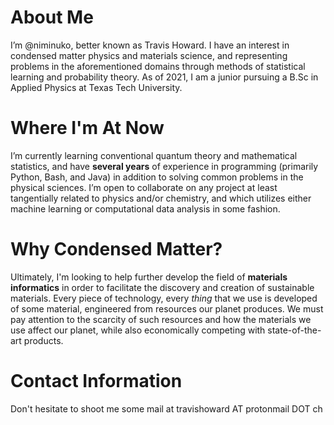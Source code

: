 # About Me
I’m @niminuko, better known as Travis Howard. I have an interest in condensed matter physics and materials science, and representing problems in the aforementioned domains through methods of statistical learning and probability theory. As of 2021, I am a junior pursuing a B.Sc in Applied Physics at Texas Tech University.
# Where I'm At Now
I’m currently learning conventional quantum theory and mathematical statistics, and have **several years** of experience in programming (primarily Python, Bash, and Java) in addition to solving common problems in the physical sciences. I’m open to collaborate on any project at least tangentially related to physics and/or chemistry, and which utilizes either machine learning or computational data analysis in some fashion.
# Why Condensed Matter?
Ultimately, I'm looking to help further develop the field of **materials informatics** in order to facilitate the discovery and creation of sustainable materials. Every piece of technology, every *thing* that we use is developed of some material, engineered from resources our planet produces. We must pay attention to the scarcity of such resources and how the materials we use affect our planet, while also economically competing with state-of-the-art products. 
# Contact Information
Don't hesitate to shoot me some mail at travishoward AT protonmail DOT ch

<!---
niminuko/niminuko is a ✨ special ✨ repository because its `README.md` (this file) appears on your GitHub profile.
You can click the Preview link to take a look at your changes.
--->
